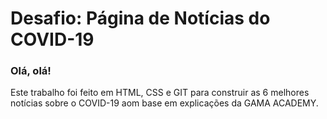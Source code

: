 
# Desafio: Página de Notícias do COVID-19
### Olá, olá!
Este trabalho foi feito em HTML, CSS e GIT para construir as 6 melhores notícias sobre o COVID-19 aom base em explicações da GAMA ACADEMY.


